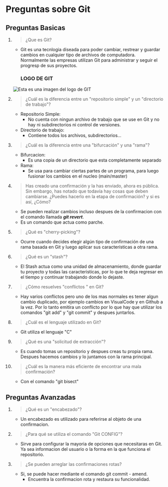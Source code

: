 # Preguntas sobre Git
## Preguntas Basicas

1. >¿Que es Git?
    - Git es una tecnlogia diseada para poder cambiar, restrear y guardar cambios en cualquier tipo de archivos de computadora. Normalmente las empresas utilizan Git para administrar y seguir el progresp de sus proyectos.
        ### LOGO DE GIT
    ![Esta es una imagen del logo de GIT](https://git-scm.com/images/logos/downloads/Git-Logo-1788C.png)
2. >¿Cuál es la diferencia entre un "repositorio simple" y un "directorio de trabajo"?
    - Repositorio Simple:
        - No cuenta con ningun archivo de trabajo que se use en Git y no hay ni subdirectorios ni control de versiones.
    - Directorio de trabajo:
        - Contiene todos los archivos, subdirectorios... 
3. >¿Cuál es la diferencia entre una "bifurcación" y una "rama"?
    - Bifurcacion:
        - Es una copia de un directorio que esta completamente separado
    - Rama:
        - Se usa para cambiar ciertas partes de un programa, para luego fusionar los cambios en el nucleo (main/master)
4. >Has creado una confirmación y la has enviado, ahora es pública. Sin embargo, has notado que todavía hay cosas que deben cambiarse. ¿Puedes hacerlo en la etapa de confirmación? y si es así, ¿Cómo?
    - Se pueden realizar cambios incluso despues de la confirmacion con el comando llamada ***git revert***.
    - Es un comando que actua como parche.
5. >¿Qué es "cherry-picking"?
    - Ocurre cuando decides elegir algún tipo de confirmación de una rama basada en Git y luego aplicar sus características a otra rama. 
6. >¿Qué es un "stash"?
    - El Stash actua como una unidad de almacenamiento, donde guardar tu proyecto y todas las caracteristicas, por lo que te deja regresar en el tiempo y continuar trabajando donde lo dejaste.
7. >¿Cómo resuelves "conflictos " en Git?
    - Hay varios conflictos pero uno de los mas normales es tener algun cambio duplicado, por ejemplo cambios en VisualCode y en Github a la vez. Por lo tanto emitira un conflicto por lo que hay que utilizar los comandos "git add" y "git commit" y despues juntarlos.
8. >¿Cuál es el lenguaje utilizado en Git?
    - Git utiliza el lenguaje "C"
9. >¿Qué es una "solicitud de extracción"?
    - Es cuando tomas un repositorio y despues creas tu propia rama. Despues hacemos cambios y lo juntamos con la rama principal.
10. >¿Cuál es la manera más eficiente de encontrar una mala confirmación?
    - Con el comando "git bisect"
## Preguntas Avanzadas
1. >¿Qué es un "encabezado"?
    - Un encabezado es utilizado para referirse al objeto de una confirmacion.
2. >¿Para qué se utiliza el comando "Git CONFIG"?
    -  Sirve para configurar la mayoria de opciones que necesitaras en Git. Ya sea informacion del usuario o la forma en la que funciona el repositorio.
3. >¿Se pueden arreglar las confirmaciones rotas?
    - Si, se puede hacer mediante el comando git commit - amend.
        - Encuentra la confirmacion rota y restaura su funcionalidad.

